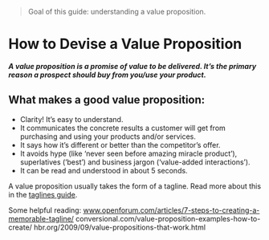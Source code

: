 > Goal of this guide: understanding a value proposition.

# How to Devise a Value Proposition

***A value proposition is a promise of value to be delivered. It’s the primary reason a prospect should buy from you/use your product.***

## What makes a good value proposition:

* Clarity! It’s easy to understand.
* It communicates the concrete results a customer will get from purchasing and using your products and/or services.
* It says how it’s different or better than the competitor’s offer.
* It avoids hype (like ‘never seen before amazing miracle product’), superlatives (‘best’) and business jargon (‘value-added interactions’).
* It can be read and understood in about 5 seconds.

A value proposition usually takes the form of a tagline. Read more about this in the [taglines guide](../write-a-tagline/readme.md).

Some helpful reading:
www.openforum.com/articles/7-steps-to-creating-a-memorable-tagline/
conversional.com/value-proposition-examples-how-to-create/
hbr.org/2009/09/value-propositions-that-work.html

